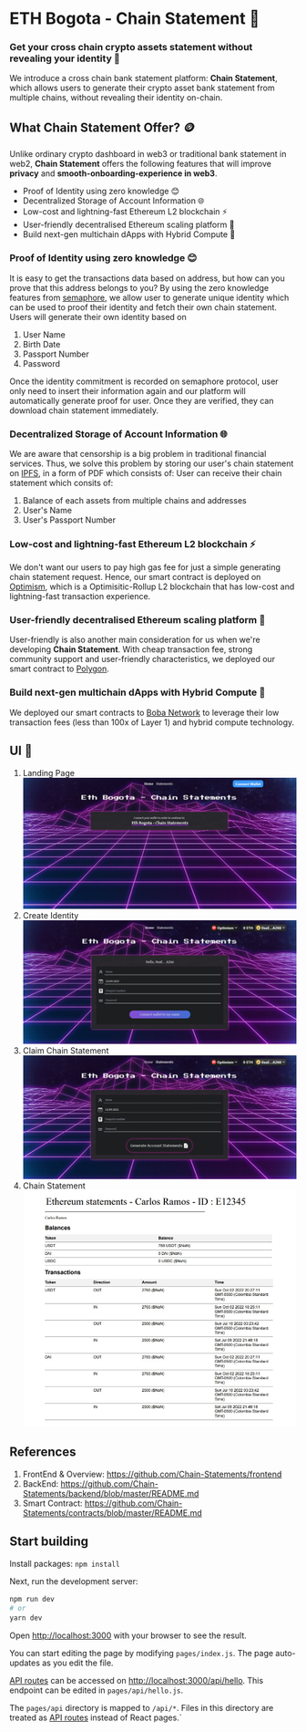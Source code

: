 # ETH Bogota - Chain Statement 🏦

### Get your cross chain crypto assets statement without revealing your identity 🌻

We introduce a cross chain bank statement platform: **Chain Statement**, which allows users to generate their crypto asset bank statement from multiple chains, without revealing their identity on-chain.

## What Chain Statement Offer? 🪙

Unlike ordinary crypto dashboard in web3 or traditional bank statement in web2, **Chain Statement** offers the following features that will improve **privacy** and **smooth-onboarding-experience in web3**.

- Proof of Identity using zero knowledge 😊
- Decentralized Storage of Account Information 🌐
- Low-cost and lightning-fast Ethereum L2 blockchain ⚡
- User-friendly decentralised Ethereum scaling platform 💸
- Build next-gen multichain dApps with Hybrid Compute 🧋

### Proof of Identity using zero knowledge 😊

It is easy to get the transactions data based on address, but how can you prove that this address belongs to you?
By using the zero knowledge features from [semaphore](https://semaphore.appliedzkp.org/), we allow user to generate unique identity which can be used to proof their identity and fetch their own chain statement.  
Users will generate their own identity based on

1. User Name
2. Birth Date
3. Passport Number
4. Password

Once the identity commitment is recorded on semaphore protocol, user only need to insert their information again and our platform will automatically generate proof for user. Once they are verified, they can download chain statement immediately.

### Decentralized Storage of Account Information 🌐

We are aware that censorship is a big problem in traditional financial services. Thus, we solve this problem by storing our user's chain statement on [IPFS](https://ipfs.tech/), in a form of PDF which consists of:
User can receive their chain statement which consits of:

1. Balance of each assets from multiple chains and addresses
2. User's Name
3. User's Passport Number

### Low-cost and lightning-fast Ethereum L2 blockchain ⚡

We don't want our users to pay high gas fee for just a simple generating chain statement request. Hence, our smart contract is deployed on [Optimism](https://www.optimism.io/), which is a Optimisitic-Rollup L2 blockchain that has low-cost and lightning-fast transaction experience.

### User-friendly decentralised Ethereum scaling platform 💸

User-friendly is also another main consideration for us when we're developing **Chain Statement**. With cheap transaction fee, strong community support and user-friendly characteristics, we deployed our smart contract to [Polygon](https://polygon.technology/).

### Build next-gen multichain dApps with Hybrid Compute 🧋

We deployed our smart contracts to [Boba Network](https://boba.network/) to leverage their low transaction fees (less than 100x of Layer 1) and hybrid compute technology.

## UI 💜

1. Landing Page  
   ![LandingPage](./public/static/LandingPage.jpg)
2. Create Identity  
   ![CreateIdentity](./public/static/CreateIdentity.jpg)
3. Claim Chain Statement  
   ![ClaimStatement](./public/static/ClaimStatement.jpg)
4. Chain Statement  
   ![ChainStatement](./public/static/SampleChainStatement.jpg)

## References

1. FrontEnd & Overview: https://github.com/Chain-Statements/frontend
2. BackEnd: https://github.com/Chain-Statements/backend/blob/master/README.md
3. Smart Contract: https://github.com/Chain-Statements/contracts/blob/master/README.md

## Start building

Install packages: `npm install`

Next, run the development server:

```bash
npm run dev
# or
yarn dev
```

Open [http://localhost:3000](http://localhost:3000) with your browser to see the result.

You can start editing the page by modifying `pages/index.js`. The page auto-updates as you edit the file.

[API routes](https://nextjs.org/docs/api-routes/introduction) can be accessed on [http://localhost:3000/api/hello](http://localhost:3000/api/hello). This endpoint can be edited in `pages/api/hello.js`.

The `pages/api` directory is mapped to `/api/*`. Files in this directory are treated as [API routes](https://nextjs.org/docs/api-routes/introduction) instead of React pages.`

